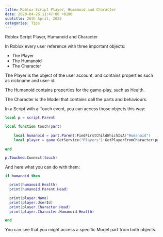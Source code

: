 ```yaml
---
title: Roblox Script Player, Humanoid and Character
date: 2020-04-26 11:47:00 +0100
subtitle: 26th April, 2020
categories: Tips
---
```


Roblox Script Player, Humanoid and Character

In Roblox every user reference with three important objects:

- The Player
- The Humanoid
- The Character

The Player is the object of the user account, and contains properties such as nickname and user-id.

The Humanoid contains properties for the game-play, such as Health.

The Character is the Model that contains oall the parts and behaviours.

In a Script with a Touch event, you can access those objects this way:

```lua
local p = script.Parent

local function touch(part)
	
	local humanoid = part.Parent:FindFirstChildWhichIsA("Humanoid")
	local player = game:GetService("Players"):GetPlayerFromCharacter(part.Parent)
	
end

p.Touched:Connect(touch)
```

And here what you can do with them:

```lua
if humanoid then

  print(humanoid.Health)
  print(humanoid.Parent.Head)

  print(player.Name)
  print(player.UserId)
  print(player.Character.Head)
  print(player.Character.Humanoid.Health)

end
```

You can see that you might access a specific Model part from both objects.